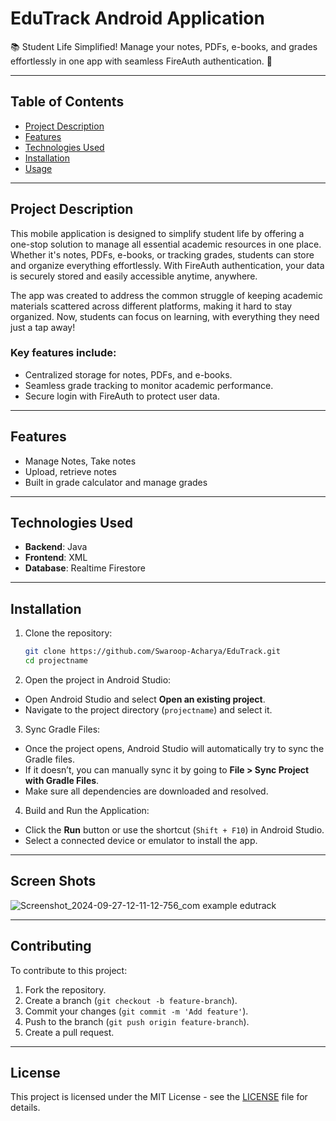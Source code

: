 # EduTrack Android Application

📚 Student Life Simplified! Manage your notes, PDFs, e-books, and grades effortlessly in one app with seamless FireAuth authentication. 🚀

---

## Table of Contents

- [Project Description](#project-description)
- [Features](#features)
- [Technologies Used](#technologies-used)
- [Installation](#installation)
- [Usage](#usage)
---


## Project Description

This mobile application is designed to simplify student life by offering a one-stop solution to manage all essential academic resources in one place. Whether it's notes, PDFs, e-books, or tracking grades, students can store and organize everything effortlessly. With FireAuth authentication, your data is securely stored and easily accessible anytime, anywhere.

The app was created to address the common struggle of keeping academic materials scattered across different platforms, making it hard to stay organized. Now, students can focus on learning, with everything they need just a tap away!

### Key features include:
- Centralized storage for notes, PDFs, and e-books.
- Seamless grade tracking to monitor academic performance.
- Secure login with FireAuth to protect user data.


---

## Features

- Manage Notes, Take notes
- Upload, retrieve notes
- Built in grade calculator and manage grades

---

## Technologies Used

- **Backend**: Java
- **Frontend**: XML
- **Database**: Realtime Firestore
---

## Installation

1. Clone the repository:
    ```bash
    git clone https://github.com/Swaroop-Acharya/EduTrack.git
    cd projectname
    ```
2. Open the project in Android Studio:

- Open Android Studio and select **Open an existing project**.
- Navigate to the project directory (`projectname`) and select it.

3. Sync Gradle Files:

- Once the project opens, Android Studio will automatically try to sync the Gradle files.
- If it doesn’t, you can manually sync it by going to **File > Sync Project with Gradle Files**.
- Make sure all dependencies are downloaded and resolved.

4. Build and Run the Application:

- Click the **Run** button or use the shortcut (`Shift + F10`) in Android Studio.
- Select a connected device or emulator to install the app.



  
---

## Screen Shots


![Screenshot_2024-09-27-12-11-12-756_com example edutrack](https://github.com/user-attachments/assets/2b090444-1fd0-408a-b825-3b757750f5e5)


---

## Contributing

To contribute to this project:

1. Fork the repository.
2. Create a branch (`git checkout -b feature-branch`).
3. Commit your changes (`git commit -m 'Add feature'`).
4. Push to the branch (`git push origin feature-branch`).
5. Create a pull request.

---

## License

This project is licensed under the MIT License - see the [LICENSE](LICENSE) file for details.

